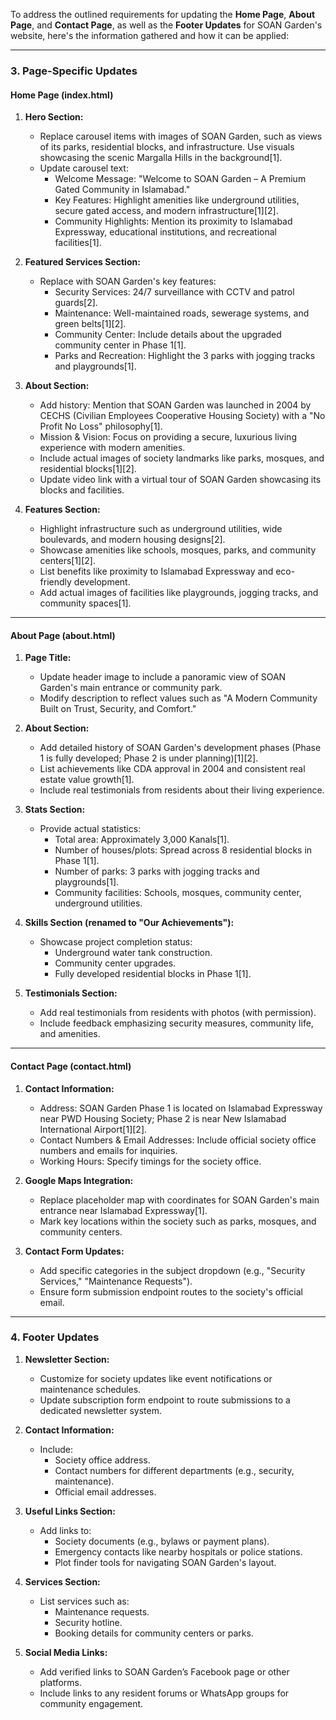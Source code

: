 To address the outlined requirements for updating the **Home Page**, **About Page**, and **Contact Page**, as well as the **Footer Updates** for SOAN Garden's website, here's the information gathered and how it can be applied:

---

### 3. Page-Specific Updates

#### **Home Page (index.html)**

1. **Hero Section:**
   - Replace carousel items with images of SOAN Garden, such as views of its parks, residential blocks, and infrastructure. Use visuals showcasing the scenic Margalla Hills in the background[1].
   - Update carousel text:
     - Welcome Message: "Welcome to SOAN Garden – A Premium Gated Community in Islamabad."
     - Key Features: Highlight amenities like underground utilities, secure gated access, and modern infrastructure[1][2].
     - Community Highlights: Mention its proximity to Islamabad Expressway, educational institutions, and recreational facilities[1].

2. **Featured Services Section:**
   - Replace with SOAN Garden's key features:
     - Security Services: 24/7 surveillance with CCTV and patrol guards[2].
     - Maintenance: Well-maintained roads, sewerage systems, and green belts[1][2].
     - Community Center: Include details about the upgraded community center in Phase 1[1].
     - Parks and Recreation: Highlight the 3 parks with jogging tracks and playgrounds[1].

3. **About Section:**
   - Add history: Mention that SOAN Garden was launched in 2004 by CECHS (Civilian Employees Cooperative Housing Society) with a "No Profit No Loss" philosophy[1].
   - Mission & Vision: Focus on providing a secure, luxurious living experience with modern amenities.
   - Include actual images of society landmarks like parks, mosques, and residential blocks[1][2].
   - Update video link with a virtual tour of SOAN Garden showcasing its blocks and facilities.

4. **Features Section:**
   - Highlight infrastructure such as underground utilities, wide boulevards, and modern housing designs[2].
   - Showcase amenities like schools, mosques, parks, and community centers[1][2].
   - List benefits like proximity to Islamabad Expressway and eco-friendly development.
   - Add actual images of facilities like playgrounds, jogging tracks, and community spaces[1].

---

#### **About Page (about.html)**

1. **Page Title:**
   - Update header image to include a panoramic view of SOAN Garden's main entrance or community park.
   - Modify description to reflect values such as "A Modern Community Built on Trust, Security, and Comfort."

2. **About Section:**
   - Add detailed history of SOAN Garden's development phases (Phase 1 is fully developed; Phase 2 is under planning)[1][2].
   - List achievements like CDA approval in 2004 and consistent real estate value growth[1].
   - Include real testimonials from residents about their living experience.

3. **Stats Section:**
   - Provide actual statistics:
     - Total area: Approximately 3,000 Kanals[1].
     - Number of houses/plots: Spread across 8 residential blocks in Phase 1[1].
     - Number of parks: 3 parks with jogging tracks and playgrounds[1].
     - Community facilities: Schools, mosques, community center, underground utilities.

4. **Skills Section (renamed to "Our Achievements"):**
   - Showcase project completion status:
     - Underground water tank construction.
     - Community center upgrades.
     - Fully developed residential blocks in Phase 1[1].

5. **Testimonials Section:**
   - Add real testimonials from residents with photos (with permission).
   - Include feedback emphasizing security measures, community life, and amenities.

---

#### **Contact Page (contact.html)**

1. **Contact Information:**
   - Address: SOAN Garden Phase 1 is located on Islamabad Expressway near PWD Housing Society; Phase 2 is near New Islamabad International Airport[1][2].
   - Contact Numbers & Email Addresses: Include official society office numbers and emails for inquiries.
   - Working Hours: Specify timings for the society office.

2. **Google Maps Integration:**
   - Replace placeholder map with coordinates for SOAN Garden's main entrance near Islamabad Expressway[1].
   - Mark key locations within the society such as parks, mosques, and community centers.

3. **Contact Form Updates:**
   - Add specific categories in the subject dropdown (e.g., "Security Services," "Maintenance Requests").
   - Ensure form submission endpoint routes to the society's official email.

---

### 4. Footer Updates

1. **Newsletter Section:**
   - Customize for society updates like event notifications or maintenance schedules.
   - Update subscription form endpoint to route submissions to a dedicated newsletter system.

2. **Contact Information:**
   - Include:
     - Society office address.
     - Contact numbers for different departments (e.g., security, maintenance).
     - Official email addresses.

3. **Useful Links Section:**
   - Add links to:
     - Society documents (e.g., bylaws or payment plans).
     - Emergency contacts like nearby hospitals or police stations.
     - Plot finder tools for navigating SOAN Garden's layout.

4. **Services Section:**
   - List services such as:
     - Maintenance requests.
     - Security hotline.
     - Booking details for community centers or parks.

5. **Social Media Links:**
   - Add verified links to SOAN Garden’s Facebook page or other platforms.
   - Include links to any resident forums or WhatsApp groups for community engagement.

